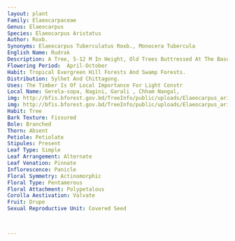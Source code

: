 ```yaml
---
layout: plant
Family: Elaeocarpaceae
Genus: Elaeocarpus
Species: Elaeocarpus Aristatus
Author: Roxb.
Synonyms: Elaeocarpus Tuberculatus Roxb., Monocera Tubercula
English Name: Rudrak
Description: A Tree, 5-12 M In Height, Old Trees Buttressed At The Base. Leaves Crowded At The End Of Branches, 14-30 Cm Long, Obovate, Elliptic When Immature, Apex Rounded Or Acuminate, Base Cuneate, Glabrous, With Small Glands In Axils Of Lateral Veins Along Midribs Beneath, Petioles 2.3 Cm Long, Geniculate, Swollen At Both Ends. Racemes Crowded, 5-12 Cm Long, Axillary, 10-15 Flowered. Flowers 1.2-2.0 Cm Across, Drooping, Fragrant, Pale White, Pedicels 1.5-2.0 Cm Long, Rusty Villous. Sepals Narrowly Triangular, 13-15 Ã— 2 Mm, Tomentose. Petals White, Triangular, 1.5 Ã— 1.0 Cm, Irregularly Divided In The Upper Third Into 25-35 Segments. Stamens 40-50, 1 Cm Long, Anthers 4-5 Mm Long, Oblong, Aristate At The Apex, Anther Tails Erect. Ovary 2-celled, Ovoid, Cells 10-12 Ovuled. Fruit An Ellipsoid Drupe, 3.5 Ã— 2.0 Cm, Stone Rugose, Somewhat Compressed, 1-seeded.
Flowering Period:  April-October
Habit: Tropical Evergreen Hill Forests And Swamp Forests.
Distribution: Sylhet And Chittagong.
Uses: The Timber Is Of Local Importance For Light Constr
Local Name: Gerela-sopa, Nagini, Garali , Chham Nangal, 
img: http://bfis.bforest.gov.bd/TreeInfo/public/uploads/Elaeocarpus_aristatus.jpg
img: http://bfis.bforest.gov.bd/TreeInfo/public/uploads/Elaeocarpus_aristatus1.jpg
Habit: Tree
Bark Texture: Fissured
Bole: Branched
Thorn: Absent
Petiole: Petiolate
Stipules: Present
Leaf Type: Simple
Leaf Arrangement: Alternate
Leaf Venation: Pinnate
Inflorescence: Panicle
Floral Symmetry: Actinomorphic
Floral Type: Pentamerous
Floral Attachment: Polypetalous
Corolla Aestivation: Valvate
Fruit: Drupe
Sexual Reproductive Unit: Covered Seed



---
```


